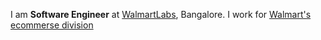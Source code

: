 I am **Software Engineer** at [WalmartLabs](https://www.linkedin.com/company/walmartglobaltech), Bangalore. I work for [Walmart's ecommerse division](https://www.walmart.com/)
